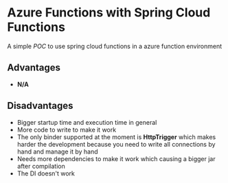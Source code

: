 # Azure Functions with Spring Cloud Functions

A simple *POC* to use spring cloud functions in a azure function environment


## Advantages
* **N/A**

## Disadvantages
* Bigger startup time and execution time in general
* More code to write to make it work
* The only binder supported at the moment is **HttpTrigger** which makes harder the development because you need to write all connections by hand and manage it by hand
* Needs more dependencies to make it work which causing a bigger jar after compilation
* The DI doesn't work
